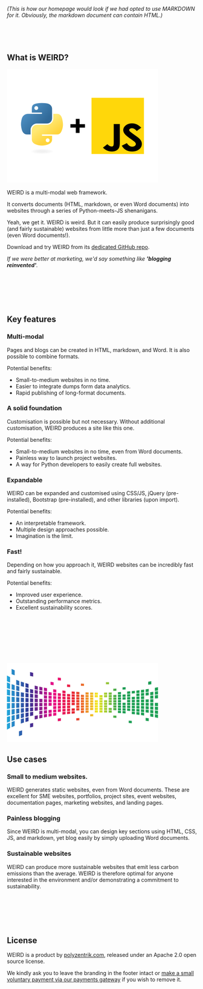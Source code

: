 *(This is how our homepage would look if we had opted to use MARKDOWN for it. Obviously, the markdown document can contain HTML.)*

&nbsp;

&nbsp;

## What is WEIRD?

<div class='right'>
  <img src='../images/pages/pyjs.webp' alt='Image containing the logos of Python and JavaScript.' />
</div>

WEIRD is a multi-modal web framework.

It converts documents (HTML, markdown, or even Word documents) into websites through a series of Python-meets-JS shenanigans.

Yeah, we get it. WEIRD is weird. But it can easily produce surprisingly good (and fairly sustainable) websites from little more than just a few documents (even Word documents!).

Download and try WEIRD from its [dedicated GitHub repo](https://github.com/jbolns/WEIRD).

*If we were better at marketing, we'd say something like **'blogging reinvented'**.*


&nbsp;

&nbsp;

&nbsp;

## Key features
### Multi-modal
Pages and blogs can be created in HTML, markdown, and Word. It is also possible to combine formats.

Potential benefits:

*	Small-to-medium websites in no time.
*	Easier to integrate dumps form data analytics.
*	Rapid publishing of long-format documents.
### A solid foundation
Customisation is possible but not necessary. Without additional customisation, WEIRD produces a site like this one.

Potential benefits:

*	Small-to-medium websites in no time, even from Word documents.
*	Painless way to launch project websites.
*	A way for Python developers to easily create full websites.
### Expandable
WEIRD can be expanded and customised using CSS/JS, jQuery (pre-installed), Bootstrap (pre-installed), and other libraries (upon import).

Potential benefits:

*	An interpretable framework.
*	Multiple design approaches possible.
*	Imagination is the limit.
### Fast!
Depending on how you approach it, WEIRD websites can be incredibly fast and fairly sustainable.

Potential benefits:

*	Improved user experience.
*	Outstanding performance metrics.
*	Excellent sustainability scores.

&nbsp;

&nbsp;

&nbsp;

&nbsp;

![Abstract image depicting a spectrum of colourful possibilities.](../images/pages/spectrum.webp)

## Use cases
### Small to medium websites.
WEIRD generates static websites, even from Word documents. These are excellent for SME websites, portfolios, project sites, event websites, documentation pages, marketing websites, and landing pages.

### Painless blogging
Since WEIRD is multi-modal, you can design key sections using HTML, CSS, JS, and markdown, yet blog easily by simply uploading Word documents.

### Sustainable websites
WEIRD can produce more sustainable websites that emit less carbon emissions than the average. WEIRD is therefore optimal for anyone interested in the environment and/or demonstrating a commitment to sustainability.

&nbsp;

&nbsp;

&nbsp;

## License
WEIRD is a product by [polyzentrik.com](https://www.polyzentrik.com/), released under an Apache 2.0 open source license.

We kindly ask you to leave the branding in the footer intact or [make a small voluntary payment via our payments gateway](https://www.polyzentrik.com/gateway/) if you wish to remove it.


